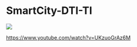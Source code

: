 # SmartCity-DTI-TI


![](https://github.com/EQS-California/SmartCity-DTI-TI/blob/main/img/smart-4168483_1920.jpg)

https://www.youtube.com/watch?v=UKzuoGrAz6M
